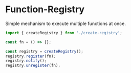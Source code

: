 # Function-Registry

Simple mechanism to execute multiple functions at once.

```javascript
import { createRegistry } from './create-registry';

const fn = () => {};

const registry = createRegistry();
registry.register(fn);
registry.notify();
registry.unregister(fn);
```
